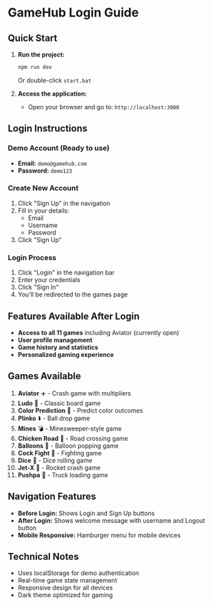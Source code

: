 # GameHub Login Guide

## Quick Start

1. **Run the project:**
   ```bash
   npm run dev
   ```
   Or double-click `start.bat`

2. **Access the application:**
   - Open your browser and go to: `http://localhost:3000`

## Login Instructions

### Demo Account (Ready to use)
- **Email:** `demo@gamehub.com`
- **Password:** `demo123`

### Create New Account
1. Click "Sign Up" in the navigation
2. Fill in your details:
   - Email
   - Username
   - Password
3. Click "Sign Up"

### Login Process
1. Click "Login" in the navigation bar
2. Enter your credentials
3. Click "Sign In"
4. You'll be redirected to the games page

## Features Available After Login

- **Access to all 11 games** including Aviator (currently open)
- **User profile management**
- **Game history and statistics**
- **Personalized gaming experience**

## Games Available

1. **Aviator** ✈️ - Crash game with multipliers
2. **Ludo** 🎲 - Classic board game
3. **Color Prediction** 🎨 - Predict color outcomes
4. **Plinko** ⬇️ - Ball drop game
5. **Mines** 💣 - Minesweeper-style game
6. **Chicken Road** 🐔 - Road crossing game
7. **Balloons** 🎈 - Balloon popping game
8. **Cock Fight** 🐓 - Fighting game
9. **Dice** 🎲 - Dice rolling game
10. **Jet-X** 🚀 - Rocket crash game
11. **Pushpa** 🚚 - Truck loading game

## Navigation Features

- **Before Login:** Shows Login and Sign Up buttons
- **After Login:** Shows welcome message with username and Logout button
- **Mobile Responsive:** Hamburger menu for mobile devices

## Technical Notes

- Uses localStorage for demo authentication
- Real-time game state management
- Responsive design for all devices
- Dark theme optimized for gaming